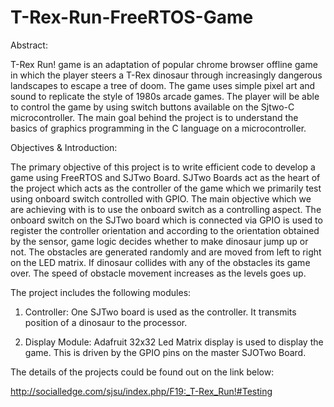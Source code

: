 # T-Rex-Run-FreeRTOS-Game

Abstract:

T-Rex Run! game is an adaptation of popular chrome browser offline game in which the player steers a T-Rex dinosaur through increasingly dangerous landscapes to escape a tree of doom. The game uses simple pixel art and sound to replicate the style of 1980s arcade games. The player will be able to control the game by using switch buttons available on the Sjtwo-C microcontroller. The main goal behind the project is to understand the basics of graphics programming in the C language on a microcontroller.

Objectives & Introduction:

The primary objective of this project is to write efficient code to develop a game using FreeRTOS and SJTwo Board. SJTwo Boards act as the heart of the project which acts as the controller of the game which we primarily test using onboard switch controlled with GPIO. The main objective which we are achieving with is to use the onboard switch as a controlling aspect. The onboard switch on the SJTwo board which is connected via GPIO is used to register the controller orientation and according to the orientation obtained by the sensor, game logic decides whether to make dinosaur jump up or not. The obstacles are generated randomly and are moved from left to right on the LED matrix. If dinosaur collides with any of the obstacles its game over. The speed of obstacle movement increases as the levels goes up.

The project includes the following modules:

1. Controller: One SJTwo board is used as the controller. It transmits position of a dinosaur to the processor.

2. Display Module: Adafruit 32x32 Led Matrix display is used to display the game. This is driven by the GPIO pins on the master SJOTwo Board.

The details of the projects could be found out on the link below:

http://socialledge.com/sjsu/index.php/F19:_T-Rex_Run!#Testing

